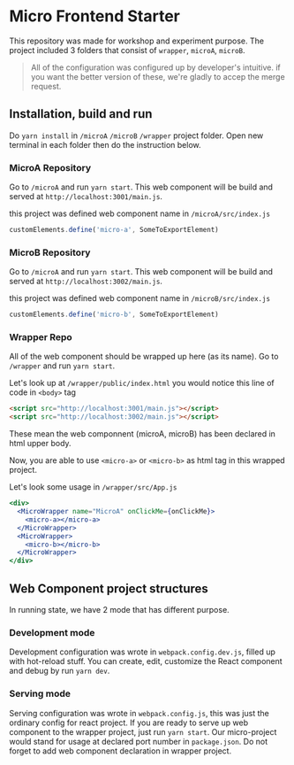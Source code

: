 # Micro Frontend Starter

This repository was made for workshop and experiment purpose. The project included 3 folders that consist of `wrapper`, `microA`, `microB`.

> All of the configuration was configured up by developer's intuitive. if you want the better version of these, we're gladly to accep the merge request.

## Installation, build and run

Do `yarn install` in `/microA` `/microB` `/wrapper` project folder. Open new terminal in each folder then do the instruction below.

### MicroA Repository

Go to `/microA` and run `yarn start`. This web component will be build and served at `http://localhost:3001/main.js`.

this project was defined web component name in `/microA/src/index.js`

```javascript
customElements.define('micro-a', SomeToExportElement)
```

### MicroB Repository

Go to `/microA` and run `yarn start`. This web component will be build and served at `http://localhost:3002/main.js`.

this project was defined web component name in `/microB/src/index.js`

```javascript
customElements.define('micro-b', SomeToExportElement)
```

### Wrapper Repo

All of the web component should be wrapped up here (as its name). Go to `/wrapper` and run `yarn start`.

Let's look up at `/wrapper/public/index.html` you would notice this line of code in `<body>` tag

```html
<script src="http://localhost:3001/main.js"></script>
<script src="http://localhost:3002/main.js"></script>
```

These mean the web componnent (microA, microB) has been declared in html upper body.

Now, you are able to use `<micro-a>` or `<micro-b>` as html tag in this wrapped project.

Let's look some usage in `/wrapper/src/App.js`

```jsx
<div>
  <MicroWrapper name="MicroA" onClickMe={onClickMe}>
    <micro-a></micro-a>
  </MicroWrapper>
  <MicroWrapper>
    <micro-b></micro-b>
  </MicroWrapper>
</div>
```

## Web Component project structures

In running state, we have 2 mode that has different purpose.

### Development mode

Development configuration was wrote in `webpack.config.dev.js`, filled up with hot-reload stuff. You can create, edit, customize the React component and debug by run `yarn dev`.

### Serving mode

Serving configuration was wrote in `webpack.config.js`, this was just the ordinary config for react project. If you are ready to serve up web component to the wrapper project, just run `yarn start`. Our micro-project would stand for usage at declared port number in `package.json`. Do not forget to add web component declaration in wrapper project.
